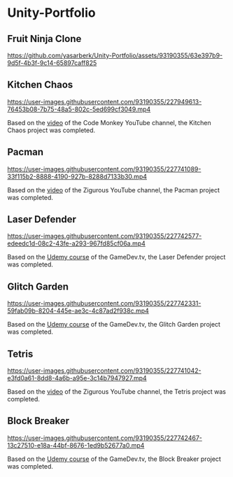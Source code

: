 # Unity-Portfolio

## Fruit Ninja Clone


https://github.com/yasarberk/Unity-Portfolio/assets/93190355/63e397b9-9d5f-4b3f-9c14-65897caff825



## Kitchen Chaos
https://user-images.githubusercontent.com/93190355/227949613-76453b08-7b75-48a5-802c-5ed699cf3049.mp4


Based on the [video](https://youtu.be/AmGSEH7QcDg) of the Code Monkey YouTube channel, the Kitchen Chaos project was completed.

## Pacman
https://user-images.githubusercontent.com/93190355/227741089-33f115b2-8888-4190-927b-8288d7133b30.mp4

Based on the [video](https://youtu.be/TKt_VlMn_aA) of the Zigurous YouTube channel, the Pacman project was completed.

## Laser Defender
https://user-images.githubusercontent.com/93190355/227742577-edeedc1d-08c2-43fe-a293-967fd85cf06a.mp4

Based on the [Udemy course](https://www.udemy.com/course/unitycourse/) of the GameDev.tv, the Laser Defender project was completed.

## Glitch Garden
https://user-images.githubusercontent.com/93190355/227742331-59fab09b-8204-445e-ae3c-4c87ad2f938c.mp4

Based on the [Udemy course](https://www.udemy.com/course/unitycourse/) of the GameDev.tv, the Glitch Garden project was completed.

## Tetris
https://user-images.githubusercontent.com/93190355/227741042-e3fd0a61-8dd8-4a6b-a95e-3c14b7947927.mp4

Based on the [video](https://youtu.be/ODLzYI4d-J8) of the Zigurous YouTube channel, the Tetris project was completed.

## Block Breaker
https://user-images.githubusercontent.com/93190355/227742467-13c27510-e18a-44bf-8676-1ed9b52677a0.mp4

Based on the [Udemy course](https://www.udemy.com/course/unitycourse/) of the GameDev.tv, the Block Breaker project was completed.


